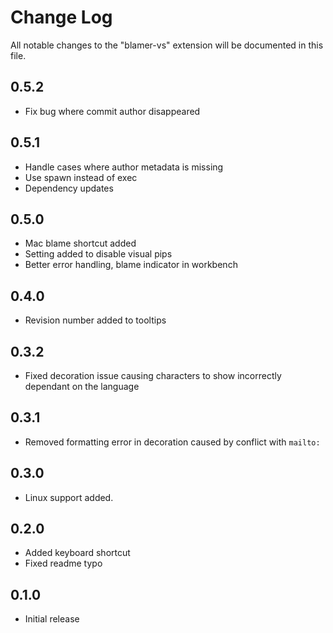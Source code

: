 # Change Log
All notable changes to the "blamer-vs" extension will be documented in this file.

## 0.5.2
- Fix bug where commit author disappeared

## 0.5.1
- Handle cases where author metadata is missing 
- Use spawn instead of exec 
- Dependency updates

## 0.5.0
- Mac blame shortcut added
- Setting added to disable visual pips
- Better error handling, blame indicator in workbench

## 0.4.0
- Revision number added to tooltips

## 0.3.2
- Fixed decoration issue causing characters to show incorrectly dependant on the language

## 0.3.1
- Removed formatting error in decoration caused by conflict with `mailto:`

## 0.3.0
- Linux support added.

## 0.2.0
- Added keyboard shortcut
- Fixed readme typo

## 0.1.0
- Initial release
